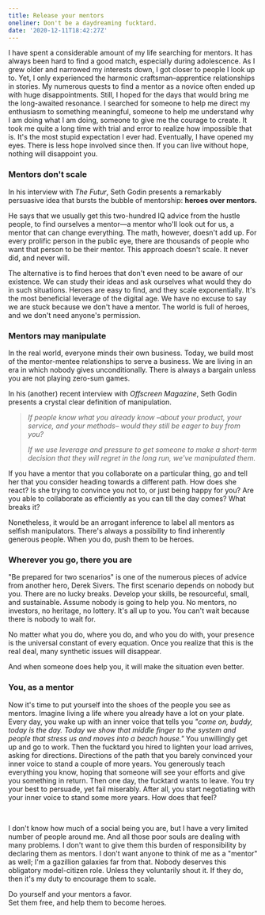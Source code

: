 ```yaml
---
title: Release your mentors
oneliner: Don't be a daydreaming fucktard.
date: '2020-12-11T18:42:27Z'
---
```


I have spent a considerable amount of my life searching for mentors. It has always been hard to find a good match, especially during adolescence. As I grew older and narrowed my interests down, I got closer to people I look up to. Yet, I only experienced the harmonic craftsman–apprentice relationships in stories. My numerous quests to find a mentor as a novice often ended up with huge disappointments. Still, I hoped for the days that would bring me the long-awaited resonance. I searched for someone to help me direct my enthusiasm to something meaningful, someone to help me understand why I am doing what I am doing, someone to give me the courage to create. It took me quite a long time with trial and error to realize how impossible that is. It's the most stupid expectation I ever had. Eventually, I have opened my eyes. There is less hope involved since then. If you can live without hope, nothing will disappoint you.

### Mentors don't scale

In his interview with _The Futur_, Seth Godin presents a remarkably persuasive idea that bursts the bubble of mentorship: **heroes over mentors.**

He says that we usually get this two-hundred IQ advice from the hustle people, to find ourselves a mentor—a mentor who'll look out for us, a mentor that can change everything. The math, however, doesn't add up. For every prolific person in the public eye, there are thousands of people who want that person to be their mentor. This approach doesn't scale. It never did, and never will.

The alternative is to find heroes that don't even need to be aware of our existence. We can study their ideas and ask ourselves what would they do in such situations. Heroes are easy to find, and they scale exponentially. It's the most beneficial leverage of the digital age. We have no excuse to say we are stuck because we don't have a mentor. The world is full of heroes, and we don't need anyone's permission.

### Mentors may manipulate

In the real world, everyone minds their own business. Today, we build most of the mentor-mentee relationships to serve a business. We are living in an era in which nobody gives unconditionally. There is always a bargain unless you are not playing zero-sum games.

In his (another) recent interview with _Offscreen Magazine_, Seth Godin presents a crystal clear definition of manipulation.

> _If people know what you already know –about your product, your service, and your methods– would they still be eager to buy from you?_
>
> _If we use leverage and pressure to get someone to make a short-term decision that they will regret in the long run, we've manipulated them._

If you have a mentor that you collaborate on a particular thing, go and tell her that you consider heading towards a different path. How does she react? Is she trying to convince you not to, or just being happy for you? Are you able to collaborate as efficiently as you can till the day comes? What breaks it?

Nonetheless, it would be an arrogant inference to label all mentors as selfish manipulators. There's always a possibility to find inherently generous people. When you do, push them to be heroes.

### Wherever you go, there you are

"Be prepared for two scenarios" is one of the numerous pieces of advice from another hero, Derek Sivers. The first scenario depends on nobody but you. There are no lucky breaks. Develop your skills, be resourceful, small, and sustainable. Assume nobody is going to help you. No mentors, no investors, no heritage, no lottery. It's all up to you. You can't wait because there is nobody to wait for.

No matter what you do, where you do, and who you do with, your presence is the universal constant of every equation. Once you realize that this is the real deal, many synthetic issues will disappear.

And when someone does help you, it will make the situation even better.

### You, as a mentor

Now it's time to put yourself into the shoes of the people you see as mentors. Imagine living a life where you already have a lot on your plate. Every day, you wake up with an inner voice that tells you _"come on, buddy, today is the day. Today we show that middle finger to the system and people that stress us and moves into a beach house."_ You unwillingly get up and go to work. Then the fucktard you hired to lighten your load arrives, asking for directions. Directions of the path that you barely convinced your inner voice to stand a couple of more years. You generously teach everything you know, hoping that someone will see your efforts and give you something in return. Then one day, the fucktard wants to leave. You try your best to persuade, yet fail miserably. After all, you start negotiating with your inner voice to stand some more years. How does that feel?

&nbsp;

I don't know how much of a social being you are, but I have a very limited number of people around me. And all those poor souls are dealing with many problems. I don't want to give them this burden of responsibility by declaring them as mentors. I don't want anyone to think of me as a "mentor" as well; I'm a gazillion galaxies far from that. Nobody deserves this obligatory model-citizen role. Unless they voluntarily shout it. If they do, then it's my duty to encourage them to scale.

Do yourself and your mentors a favor. \
Set them free, and help them to become heroes.
